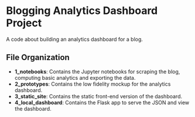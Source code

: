 # Blogging Analytics Dashboard Project

A code about building an analytics dashboard for a blog.


## File Organization

- **1_notebooks**: Contains the Jupyter notebooks for scraping the blog, computing basic analytics and exporting the data.
- **2_prototypes**: Contains the low fidelity mockup for the analytics dashboard.
- **3_static_site**: Contains the static front-end version of the dashboard.
- **4_local_dashboard**: Contains the Flask app to serve the JSON and view the dashboard.

